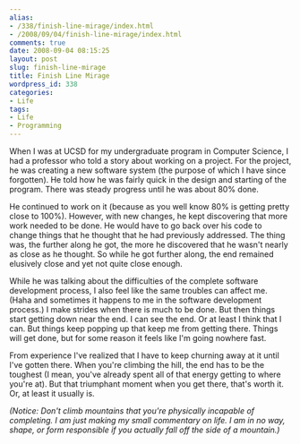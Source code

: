 ```yaml
---
alias:
- /338/finish-line-mirage/index.html
- /2008/09/04/finish-line-mirage/index.html
comments: true
date: 2008-09-04 08:15:25
layout: post
slug: finish-line-mirage
title: Finish Line Mirage
wordpress_id: 338
categories:
- Life
tags:
- Life
- Programming
---
```


When I was at UCSD for my undergraduate program in Computer Science, I had a professor who told a story about working on a project.  For the project, he was creating a new software system (the purpose of which I have since forgotten).  He told how he was fairly quick in the design and starting of the program.  There was steady progress until he was about 80% done.

He continued to work on it (because as you well know 80% is getting pretty close to 100%).  However, with new changes, he kept discovering that more work needed to be done.  He would have to go back over his code to change things that he thought that he had previously addressed.  The thing was, the further along he got, the more he discovered that he wasn't nearly as close as he thought.  So while he got further along, the end remained elusively close and yet not quite close enough.

While he was talking about the difficulties of the complete software development process, I also feel like the same troubles can affect me.  (Haha and sometimes it happens to me in the software development process.)  I make strides when there is much to be done.  But then things start getting down near the end.  I can see the end.  Or at least I think that I can.  But things keep popping up that keep me from getting there.  Things will get done, but for some reason it feels like I'm going nowhere fast.

From experience I've realized that I have to keep churning away at it until I've gotten there.  When you're climbing the hill, the end has to be the toughest (I mean, you've already spent all of that energy getting to where you're at).  But that triumphant moment when you get there, that's worth it.  Or, at least it usually is.

_(Notice: Don't climb mountains that you're physically incapable of completing.  I am just making my small commentary on life.  I am in no way, shape, or form responsible if you actually fall off the side of a mountain.)_
